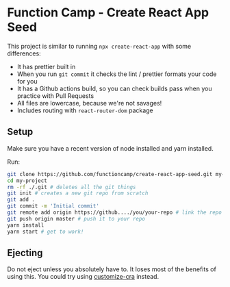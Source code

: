 
# Function Camp - Create React App Seed

This project is similar to running `npx create-react-app` with some differences:

- It has prettier built in
- When you run `git commit` it checks the lint / prettier formats your code for you
- It has a Github actions build, so you can check builds pass when you practice with Pull Requests
- All files are lowercase, because we're not savages!
- Includes routing with `react-router-dom` package

## Setup

Make sure you have a recent version of node installed and yarn installed.

Run:

```bash
git clone https://github.com/functioncamp/create-react-app-seed.git my-project
cd my-project
rm -rf ./.git # deletes all the git things
git init # creates a new git repo from scratch
git add .
git commit -m 'Initial commit'
git remote add origin https://github..../you/your-repo # link the repo to your github repo
git push origin master # push it to your repo
yarn install
yarn start # get to work!
```

## Ejecting

Do not eject unless you absolutely have to. It loses most of the benefits of using this. You could try using [customize-cra](https://github.com/arackaf/customize-cra) instead.
